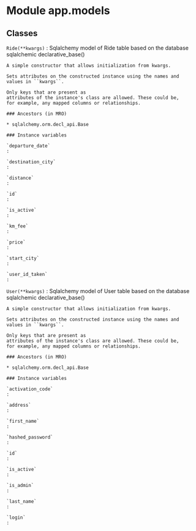 Module app.models
=================

Classes
-------

`Ride(**kwargs)`
:   Sqlalchemy model of Ride table based on the database sqlalchemic declarative_base()
        
    
    A simple constructor that allows initialization from kwargs.
    
    Sets attributes on the constructed instance using the names and
    values in ``kwargs``.
    
    Only keys that are present as
    attributes of the instance's class are allowed. These could be,
    for example, any mapped columns or relationships.

    ### Ancestors (in MRO)

    * sqlalchemy.orm.decl_api.Base

    ### Instance variables

    `departure_date`
    :

    `destination_city`
    :

    `distance`
    :

    `id`
    :

    `is_active`
    :

    `km_fee`
    :

    `price`
    :

    `start_city`
    :

    `user_id_taken`
    :

`User(**kwargs)`
:   Sqlalchemy model of User table based on the database sqlalchemic declarative_base()
        
    
    A simple constructor that allows initialization from kwargs.
    
    Sets attributes on the constructed instance using the names and
    values in ``kwargs``.
    
    Only keys that are present as
    attributes of the instance's class are allowed. These could be,
    for example, any mapped columns or relationships.

    ### Ancestors (in MRO)

    * sqlalchemy.orm.decl_api.Base

    ### Instance variables

    `activation_code`
    :

    `address`
    :

    `first_name`
    :

    `hashed_password`
    :

    `id`
    :

    `is_active`
    :

    `is_admin`
    :

    `last_name`
    :

    `login`
    :